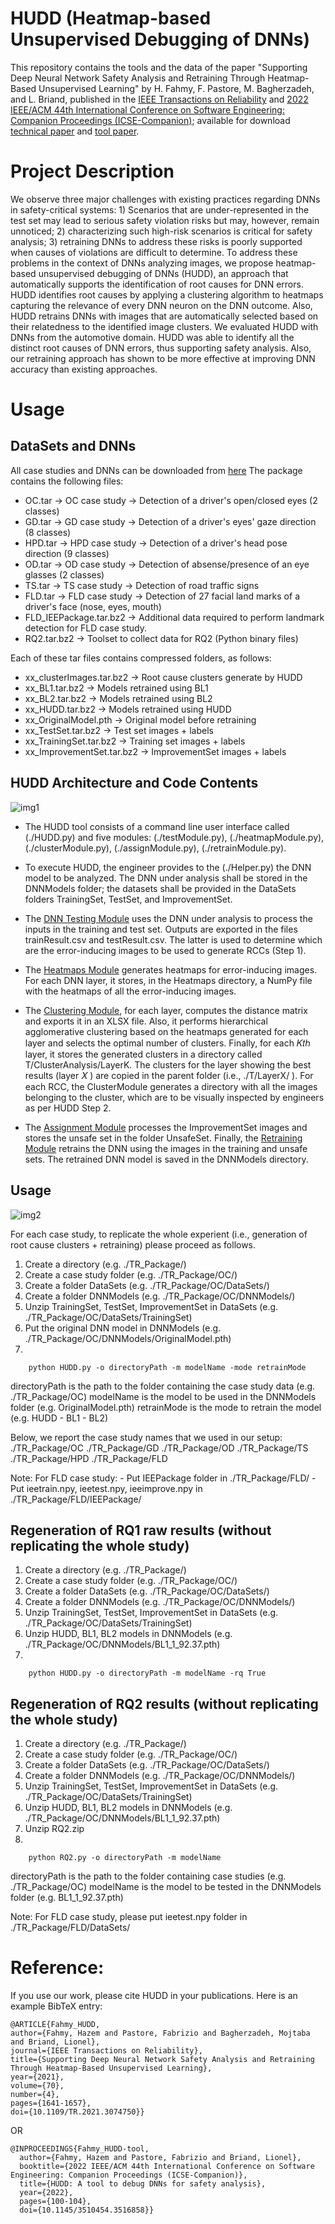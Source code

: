 

# HUDD (Heatmap-based Unsupervised Debugging of DNNs)

This repository contains the tools and the data of the paper "Supporting Deep Neural Network Safety Analysis and Retraining Through Heatmap-Based Unsupervised Learning" by H. Fahmy, F. Pastore, M. Bagherzadeh, and L. Briand, published in the [IEEE Transactions on Reliability](https://ieeexplore.ieee.org/abstract/document/9439863) and [2022 IEEE/ACM 44th International Conference on Software Engineering: Companion Proceedings (ICSE-Companion)](https://ieeexplore.ieee.org/document/9793750); available for download [technical paper](https://arxiv.org/abs/2002.00863) and [tool paper](https://arxiv.org/abs/2210.08356).

# Project Description
We observe three major challenges with existing practices regarding DNNs in safety-critical systems: 1) Scenarios that are under-represented in the test set may lead to serious safety violation risks but may, however, remain unnoticed; 2) characterizing such high-risk scenarios is critical for safety analysis; 3) retraining DNNs to address these risks is poorly supported when causes of violations are difficult to determine. To address these problems in the context of DNNs analyzing images, we propose heatmap-based unsupervised debugging of DNNs (HUDD), an approach that automatically supports the identification of root causes for DNN errors. HUDD identifies root causes by applying a clustering algorithm to heatmaps capturing the relevance of every DNN neuron on the DNN outcome. Also, HUDD retrains DNNs with images that are automatically selected based on their relatedness to the identified image clusters. We evaluated HUDD with DNNs from the automotive domain. HUDD was able to identify all the distinct root causes of DNN errors, thus supporting safety analysis. Also, our retraining approach has shown to be more effective at improving DNN accuracy than existing approaches.

# Usage

## DataSets and DNNs

All case studies and DNNs can be downloaded from [here](https://zenodo.org/record/5725116#.Yyc7x-xBzuU)
The package contains the following files:

  - OC.tar -> OC case study -> Detection of a driver's open/closed eyes (2 classes)
  - GD.tar -> GD case study -> Detection of a driver's eyes' gaze direction (8 classes)
  - HPD.tar -> HPD case study -> Detection of a driver's head pose direction (9 classes)
  - OD.tar -> OD case study -> Detection of absense/presence of an eye glasses (2 classes)
  - TS.tar -> TS case study -> Detection of road traffic signs
  - FLD.tar -> FLD case study -> Detection of 27 facial land marks of a driver's face (nose, eyes, mouth)
  - FLD_IEEPackage.tar.bz2 -> Additional data required to perform landmark detection for FLD case study.
  - RQ2.tar.bz2 -> Toolset to collect data for RQ2 (Python binary files)

Each of these tar files contains compressed folders, as follows:

- xx_clusterImages.tar.bz2 -> Root cause clusters generate by HUDD
- xx_BL1.tar.bz2 -> Models retrained using BL1
- xx_BL2.tar.bz2 -> Models retrained using BL2
- xx_HUDD.tar.bz2 -> Models retrained using HUDD
- xx_OriginalModel.pth -> Original model before retraining
- xx_TestSet.tar.bz2 -> Test set images + labels
- xx_TrainingSet.tar.bz2 -> Training set images + labels
- xx_ImprovementSet.tar.bz2 -> ImprovementSet images + labels

## HUDD Architecture and Code Contents

![img1](./images/HUDD_tool.png)

* The HUDD tool consists of a command line user interface called (./HUDD.py) and five modules: (./testModule.py), (./heatmapModule.py), (./clusterModule.py), (./assignModule.py), (./retrainModule.py).

* To execute HUDD, the engineer provides to the (./Helper.py) the DNN model to be analyzed. The DNN under analysis shall be stored in the DNNModels folder; the datasets shall be provided in the DataSets folders TrainingSet, TestSet, and ImprovementSet.

* The [DNN Testing Module](testModule.py) uses the DNN under analysis to process the inputs in the training and test set. Outputs are exported in the files trainResult.csv and testResult.csv. The latter is used to determine which are the error-inducing images to be used to generate RCCs (Step 1).

* The [Heatmaps Module](heatmapModule.py) generates heatmaps for error-inducing images. For each DNN layer, it stores, in the Heatmaps directory, a NumPy file with the heatmaps of all the error-inducing images.

* The [Clustering Module](clusterModule.py), for each layer, computes the distance matrix and exports it in an XLSX file. Also, it performs hierarchical agglomerative clustering based on the heatmaps generated for each layer and selects the optimal number of clusters. Finally, for each 𝐾𝑡ℎ layer, it stores the generated clusters in a directory called T/ClusterAnalysis/LayerK. The clusters for the layer showing the best results (layer 𝑋 ) are copied in the parent folder (i.e., ./T/LayerX/ ). For each RCC, the ClusterModule generates a directory with all the images belonging to the cluster, which are to be visually inspected by engineers as per HUDD Step 2.

* The [Assignment Module](assignModule.py) processes the ImprovementSet images and stores the unsafe set in the folder UnsafeSet. Finally, the [Retraining Module](retrainModule.py) retrains the DNN using the images in the training and unsafe sets. The retrained DNN model is saved in the DNNModels directory.

## Usage

![img2](./images/RealHPDClusters.png)

For each case study, to replicate the whole experient (i.e., generation of root cause clusters + retraining) please proceed as follows.

1. Create a directory (e.g. ./TR_Package/)
2. Create a case study folder (e.g. ./TR_Package/OC/)
3. Create a folder DataSets (e.g. ./TR_Package/OC/DataSets/)
4. Create a folder DNNModels (e.g. ./TR_Package/OC/DNNModels/)
5. Unzip TrainingSet, TestSet, ImprovementSet in DataSets (e.g. ./TR_Package/OC/DataSets/TrainingSet)
6. Put the original DNN model in DNNModels (e.g. ./TR_Package/OC/DNNModels/OriginalModel.pth)
7.

```
	python HUDD.py -o directoryPath -m modelName -mode retrainMode
```

directoryPath is the path to the folder containing the case study data (e.g. ./TR_Package/OC)
modelName is the model to be used in the DNNModels folder (e.g. OriginalModel.pth)
retrainMode is the mode to retrain the model (e.g. HUDD - BL1 - BL2)

Below, we report the case study names that we used in our setup:
./TR_Package/OC
./TR_Package/GD
./TR_Package/OD
./TR_Package/TS
./TR_Package/HPD
./TR_Package/FLD

Note:
For FLD case study:
	- Put IEEPackage folder in ./TR_Package/FLD/
	- Put ieetrain.npy, ieetest.npy, ieeimprove.npy in ./TR_Package/FLD/IEEPackage/



## Regeneration of RQ1 raw results (without replicating the whole study)


1. Create a directory (e.g. ./TR_Package/)
2. Create a case study folder (e.g. ./TR_Package/OC/)
3. Create a folder DataSets (e.g. ./TR_Package/OC/DataSets/)
4. Create a folder DNNModels (e.g. ./TR_Package/OC/DNNModels/)
5. Unzip TrainingSet, TestSet, ImprovementSet in DataSets (e.g. ./TR_Package/OC/DataSets/TrainingSet)
6. Unzip HUDD, BL1, BL2 models in DNNModels (e.g. ./TR_Package/OC/DNNModels/BL1_1_92.37.pth)
7.
```
	python HUDD.py -o directoryPath -m modelName -rq True
```

## Regeneration of RQ2 results (without replicating the whole study)

1. Create a directory (e.g. ./TR_Package/)
2. Create a case study folder (e.g. ./TR_Package/OC/)
3. Create a folder DataSets (e.g. ./TR_Package/OC/DataSets/)
4. Create a folder DNNModels (e.g. ./TR_Package/OC/DNNModels/)
5. Unzip TrainingSet, TestSet, ImprovementSet in DataSets (e.g. ./TR_Package/OC/DataSets/TrainingSet)
6. Unzip HUDD, BL1, BL2 models in DNNModels (e.g. ./TR_Package/OC/DNNModels/BL1_1_92.37.pth)
7. Unzip RQ2.zip
8.
```
	python RQ2.py -o directoryPath -m modelName
```
directoryPath is the path to the folder containing case studies (e.g. ./TR_Package/OC)
modelName is the model to be tested in the DNNModels folder (e.g. BL1_1_92.37.pth)

Note:
For FLD case study, please put ieetest.npy folder in ./TR_Package/FLD/DataSets/

# Reference:

If you use our work, please cite HUDD in your publications. Here is an example BibTeX entry:
```
@ARTICLE{Fahmy_HUDD,  
author={Fahmy, Hazem and Pastore, Fabrizio and Bagherzadeh, Mojtaba and Briand, Lionel},  
journal={IEEE Transactions on Reliability},   
title={Supporting Deep Neural Network Safety Analysis and Retraining Through Heatmap-Based Unsupervised Learning},   
year={2021},  
volume={70},  
number={4},  
pages={1641-1657},  
doi={10.1109/TR.2021.3074750}}
```

OR

```
@INPROCEEDINGS{Fahmy_HUDD-tool,
  author={Fahmy, Hazem and Pastore, Fabrizio and Briand, Lionel},
  booktitle={2022 IEEE/ACM 44th International Conference on Software Engineering: Companion Proceedings (ICSE-Companion)}, 
  title={HUDD: A tool to debug DNNs for safety analysis}, 
  year={2022},
  pages={100-104},
  doi={10.1145/3510454.3516858}}
```
